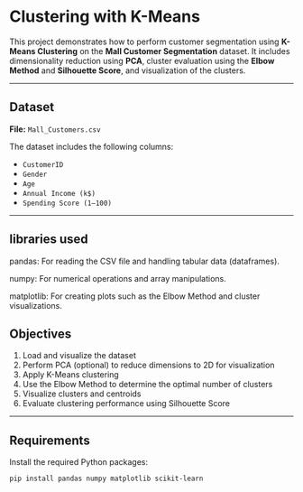 #  Clustering with K-Means

This project demonstrates how to perform customer segmentation using **K-Means Clustering** on the **Mall Customer Segmentation** dataset. It includes dimensionality reduction using **PCA**, cluster evaluation using the **Elbow Method** and **Silhouette Score**, and visualization of the clusters.

---

##  Dataset

**File:** `Mall_Customers.csv` 

The dataset includes the following columns:
- `CustomerID`
- `Gender`
- `Age`
- `Annual Income (k$)`
- `Spending Score (1–100)`

---

## libraries used
pandas: For reading the CSV file and handling tabular data (dataframes).

numpy: For numerical operations and array manipulations.

matplotlib: For creating plots such as the Elbow Method and cluster visualizations.


##  Objectives

1. Load and visualize the dataset
2. Perform PCA (optional) to reduce dimensions to 2D for visualization
3. Apply K-Means clustering
4. Use the Elbow Method to determine the optimal number of clusters
5. Visualize clusters and centroids
6. Evaluate clustering performance using Silhouette Score

---

##  Requirements

Install the required Python packages:

```bash
pip install pandas numpy matplotlib scikit-learn